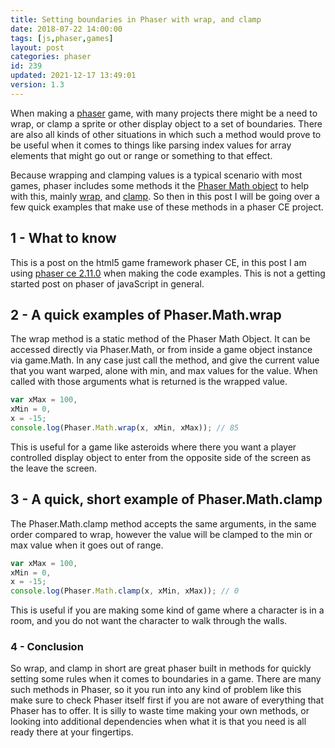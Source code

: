 ```yaml
---
title: Setting boundaries in Phaser with wrap, and clamp
date: 2018-07-22 14:00:00
tags: [js,phaser,games]
layout: post
categories: phaser
id: 239
updated: 2021-12-17 13:49:01
version: 1.3
---
```


When making a [phaser](http://phaser.io) game, with many projects there might be a need to wrap, or clamp a sprite or other display object to a set of boundaries. There are also all kinds of other situations in which such a method would prove to be useful when it comes to things like parsing index values for array elements that might go out or range or something to that effect. 

Because wrapping and clamping values is a typical scenario with most games, phaser includes some methods it the [Phaser Math object](https://phaser.io/docs/2.6.2/Phaser.Math.html) to help with this, mainly [wrap](https://phaser.io/docs/2.6.2/Phaser.Math.html#wrap), and [clamp](https://phaser.io/docs/2.6.2/Phaser.Math.html#clamp). So then in this post I will be going over a few quick examples that make use of these methods in a phaser CE project.

<!-- more -->

## 1 - What to know

This is a post on the html5 game framework phaser CE, in this post I am using [phaser ce 2.11.0](https://github.com/photonstorm/phaser-ce/tree/v2.11.0) when making the code examples. This is not a getting started post on phaser of javaScript in general.

## 2 - A quick examples of Phaser.Math.wrap

The wrap method is a static method of the Phaser Math Object. It can be accessed directly via Phaser.Math, or from inside a game object instance via game.Math. In any case just call the method, and give the current value that you want warped, alone with min, and max values for the value. When called with those arguments what is returned is the wrapped value.

```js
var xMax = 100,
xMin = 0,
x = -15;
console.log(Phaser.Math.wrap(x, xMin, xMax)); // 85
```

This is useful for a game like asteroids where there you want a player controlled display object to enter from the opposite side of the screen as the leave the screen.

## 3 - A quick, short example of Phaser.Math.clamp

The Phaser.Math.clamp method accepts the same arguments, in the same order compared to wrap, however the value will be clamped to the min or max value when it goes out of range.

```js
var xMax = 100,
xMin = 0,
x = -15;
console.log(Phaser.Math.clamp(x, xMin, xMax)); // 0
```

This is useful if you are making some kind of game where a character is in a room, and you do not want the character to walk through the walls.

### 4 - Conclusion

So wrap, and clamp in short are great phaser built in methods for quickly setting some rules when it comes to boundaries in a game. There are many such methods in Phaser, so it you run into any kind of problem like this make sure to check Phaser itself first if you are not aware of everything that Phaser has to offer. It is silly to waste time making your own methods, or looking into additional dependencies when what it is that you need is all ready there at your fingertips.